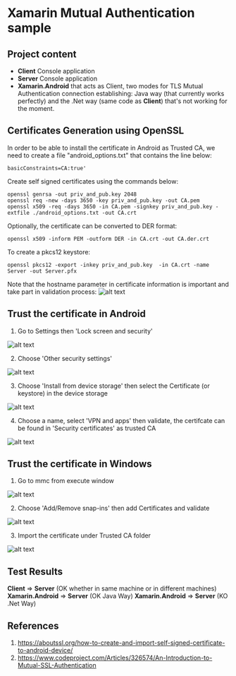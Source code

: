 # Xamarin Mutual Authentication sample
## Project content
- **Client** Console application 
- **Server** Console application
- **Xamarin.Android** that acts as Client, two modes for TLS Mutual Authentication connection establishing: Java way (that currently works perfectly) and the .Net way (same code as **Client**) that's not working for the moment.
## Certificates Generation using OpenSSL
In order to be able to install the certificate in Android as Trusted CA, we need to create a file "android_options.txt" that contains the line below:
```
basicConstraints=CA:true'
```
Create self signed certificates using the commands below:
```
openssl genrsa -out priv_and_pub.key 2048
openssl req -new -days 3650 -key priv_and_pub.key -out CA.pem
openssl x509 -req -days 3650 -in CA.pem -signkey priv_and_pub.key -extfile ./android_options.txt -out CA.crt
```
Optionally, the certificate can be converted to DER format:
```
openssl x509 -inform PEM -outform DER -in CA.crt -out CA.der.crt
```
To create a pkcs12 keystore:
```
openssl pkcs12 -export -inkey priv_and_pub.key  -in CA.crt -name Server -out Server.pfx
```
Note that the hostname parameter in certificate information is important and take part in validation process:
![alt text](Screenshots/specify_hostname.png)
## Trust the certificate in Android
1. Go to Settings then 'Lock screen and security'

![alt text](Screenshots/android_install_1.png)

2. Choose 'Other security settings'

![alt text](Screenshots/android_install_2.png)

3. Choose 'Install from device storage' then select the Certificate (or keystore) in the device storage

![alt text](Screenshots/android_install_3.png)

4. Choose a name, select 'VPN and apps' then validate, the certifcate can be found in 'Security certificates' as trusted CA

![alt text](Screenshots/android_install_4.png)

## Trust the certificate in Windows
1. Go to mmc from execute window

![alt text](Screenshots/start_mmc.PNG)

2. Choose 'Add/Remove snap-ins' then add Certificates and validate

![alt text](Screenshots/add_remove_snapins.PNG)

3. Import the certificate under Trusted CA folder

![alt text](Screenshots/certs_import.PNG)

## Test Results
**Client** => **Server** (OK whether in same machine or in different machines)
**Xamarin.Android** => **Server** (OK Java Way)
**Xamarin.Android** => **Server** (KO .Net Way)

## References
1. https://aboutssl.org/how-to-create-and-import-self-signed-certificate-to-android-device/
2. https://www.codeproject.com/Articles/326574/An-Introduction-to-Mutual-SSL-Authentication
